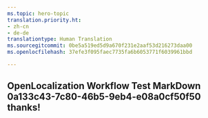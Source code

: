 ```yaml
---
ms.topic: hero-topic
translation.priority.ht:
- zh-cn
- de-de
translationtype: Human Translation
ms.sourcegitcommit: 0be5a519ed5d9a670f231e2aaf53d216273daa00
ms.openlocfilehash: 37efe3f095faec7735fa6b6053771f6039961bbd

---
```

## OpenLocalization Workflow Test MarkDown 0a133c43-7c80-46b5-9eb4-e08a0cf50f50 thanks!



<!--HONumber=Aug16_HO4-->


